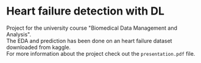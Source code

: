 # Heart failure detection with DL
Project for the university course "Biomedical Data Management and Analysis".\
The EDA and prediction has been done on an heart failure dataset downloaded from kaggle.\
For more information about the project check out the `presentation.pdf` file.
